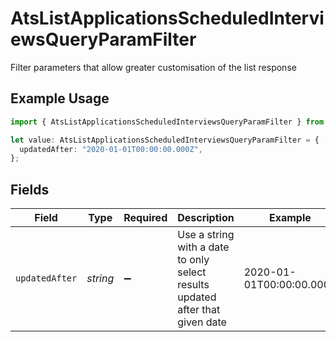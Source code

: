 # AtsListApplicationsScheduledInterviewsQueryParamFilter

Filter parameters that allow greater customisation of the list response

## Example Usage

```typescript
import { AtsListApplicationsScheduledInterviewsQueryParamFilter } from "@stackone/stackone-client-ts/sdk/models/operations";

let value: AtsListApplicationsScheduledInterviewsQueryParamFilter = {
  updatedAfter: "2020-01-01T00:00:00.000Z",
};
```

## Fields

| Field                                                                         | Type                                                                          | Required                                                                      | Description                                                                   | Example                                                                       |
| ----------------------------------------------------------------------------- | ----------------------------------------------------------------------------- | ----------------------------------------------------------------------------- | ----------------------------------------------------------------------------- | ----------------------------------------------------------------------------- |
| `updatedAfter`                                                                | *string*                                                                      | :heavy_minus_sign:                                                            | Use a string with a date to only select results updated after that given date | 2020-01-01T00:00:00.000Z                                                      |